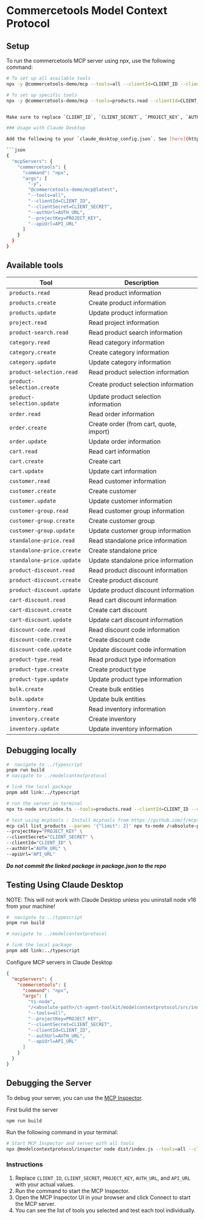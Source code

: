 # Commercetools Model Context Protocol

## Setup

To run the commercetools MCP server using npx, use the following command:

````bash
# To set up all available tools
npx -y @commercetools-demo/mcp --tools=all --clientId=CLIENT_ID --clientSecret=CLIENT_SECRET --projectKey=PROJECT_KEY --authUrl=AUTH_URL --apiUrl=API_URL

# To set up specific tools
npx -y @commercetools-demo/mcp --tools=products.read --clientId=CLIENT_ID --clientSecret=CLIENT_SECRET --projectKey=PROJECT_KEY --authUrl=AUTH_URL --apiUrl=API_URL


Make sure to replace `CLIENT_ID`, `CLIENT_SECRET`, `PROJECT_KEY`, `AUTH_URL`, and `API_URL` with your actual values. Alternatively, you could set the API_KEY in your environment variables.

### Usage with Claude Desktop

Add the following to your `claude_desktop_config.json`. See [here](https://modelcontextprotocol.io/quickstart/user) for more details.

```json
{
  "mcpServers": {
    "commercetools": {
      "command": "npx",
      "args": [
        "-y",
        "@commercetools-demo/mcp@latest",
        "--tools=all",
        "--clientId=CLIENT_ID",
        "--clientSecret=CLIENT_SECRET",
        "--authUrl=AUTH_URL",
        "--projectKey=PROJECT_KEY",
        "--apiUrl=API_URL"
      ]
    }
  }
}
````

## Available tools

| Tool                       | Description                             |
| -------------------------- | --------------------------------------- |
| `products.read`            | Read product information                |
| `products.create`          | Create product information              |
| `products.update`          | Update product information              |
| `project.read`             | Read project information                |
| `product-search.read`      | Read product search information         |
| `category.read`            | Read category information               |
| `category.create`          | Create category information             |
| `category.update`          | Update category information             |
| `product-selection.read`   | Read product selection information      |
| `product-selection.create` | Create product selection information    |
| `product-selection.update` | Update product selection information    |
| `order.read`               | Read order information                  |
| `order.create`             | Create order (from cart, quote, import) |
| `order.update`             | Update order information                |
| `cart.read`                | Read cart information                   |
| `cart.create`              | Create cart                             |
| `cart.update`              | Update cart information                 |
| `customer.read`            | Read customer information               |
| `customer.create`          | Create customer                         |
| `customer.update`          | Update customer information             |
| `customer-group.read`      | Read customer group information         |
| `customer-group.create`    | Create customer group                   |
| `customer-group.update`    | Update customer group information       |
| `standalone-price.read`    | Read standalone price information       |
| `standalone-price.create`  | Create standalone price                 |
| `standalone-price.update`  | Update standalone price information     |
| `product-discount.read`    | Read product discount information       |
| `product-discount.create`  | Create product discount                 |
| `product-discount.update`  | Update product discount information     |
| `cart-discount.read`       | Read cart discount information          |
| `cart-discount.create`     | Create cart discount                    |
| `cart-discount.update`     | Update cart discount information        |
| `discount-code.read`       | Read discount code information          |
| `discount-code.create`     | Create discount code                    |
| `discount-code.update`     | Update discount code information        |
| `product-type.read`        | Read product type information           |
| `product-type.create`      | Create product type                     |
| `product-type.update`      | Update product type information         |
| `bulk.create`              | Create bulk entities                    |
| `bulk.update`              | Update bulk entities                    |
| `inventory.read`           | Read inventory information              |
| `inventory.create`         | Create inventory                        |
| `inventory.update`         | Update inventory information            |

## Debugging locally

```bash
#  navigate to ../typescript
pnpm run build
# navigate to ../modelcontextprotocol

# link the local package
pnpm add link:../typescript

# run the server in terminal
npx ts-node src/index.ts --tools=products.read --clientId=CLIENT_ID --clientSecret=CLIENT_SECRET --authUrl=AUTH_URL --projectKey=PROJECT_KEY --apiUrl=API_URL

# test using mcptools : Install mcptools from https://github.com/f/mcptools
mcp call list_products --params '{"limit": 2}' npx ts-node /<absolute-path>/ct-agent-toolkit/modelcontextprotocol/src/index.ts --tools=all \
--projectKey="PROJECT_KEY" \
--clientSecret="CLIENT_SECRET" \
--clientId="CLIENT_ID" \
--authUrl="AUTH_URL" \
--apiUrl="API_URL"

```

**_Do not commit the linked package in package.json to the repo_**

## Testing Using Claude Desktop

NOTE: This will not work with Claude Desktop unless you uninstall node v16 from your machine!

```bash
#  navigate to ../typescript
pnpm run build

# navigate to ../modelcontextprotocol

# link the local package
pnpm add link:../typescript
```

Configure MCP servers in Claude Desktop

```json
{
  "mcpServers": {
    "commercetools": {
      "command": "npx",
      "args": [
        "ts-node",
        "/<absolute-path>/ct-agent-toolkit/modelcontextprotocol/src/index.ts",
        "--tools=all",
        "--projectKey=PROJECT_KEY",
        "--clientSecret=CLIENT_SECRET",
        "--clientId=CLIENT_ID",
        "--authUrl=AUTH_URL",
        "--apiUrl=API_URL"
      ]
    }
  }
}
```

## Debugging the Server

To debug your server, you can use the [MCP Inspector](https://modelcontextprotocol.io/docs/tools/inspector).

First build the server

```
npm run build
```

Run the following command in your terminal:

```bash
# Start MCP Inspector and server with all tools
npx @modelcontextprotocol/inspector node dist/index.js --tools=all --clientId=CLIENT_ID --clientSecret=CLIENT_SECRET --projectKey=PROJECT_KEY --authUrl=AUTH_URL --apiUrl=API_URL
```

### Instructions

1. Replace `CLIENT_ID`, `CLIENT_SECRET`, `PROJECT_KEY`, `AUTH_URL`, and `API_URL` with your actual values.
2. Run the command to start the MCP Inspector.
3. Open the MCP Inspector UI in your browser and click Connect to start the MCP server.
4. You can see the list of tools you selected and test each tool individually.
